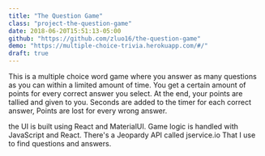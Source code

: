 ```yaml
---
title: "The Question Game"
class: "project-the-question-game"
date: 2018-06-20T15:51:13-05:00
github: "https://github.com/zluo16/the-question-game"
demo: "https://multiple-choice-trivia.herokuapp.com/#/"
draft: true
---
```


This is a multiple choice word game where you answer as many questions as you can within a limited amount of time. You get a certain amount of points for every correct answer you select. At the end, your points are tallied and given to you. Seconds are added to the timer for each correct answer, Points are lost for every wrong answer.

the UI is built using React and MaterialUI. Game logic is handled with JavaScript and React. There's a Jeopardy API called jservice.io That I use to find questions and answers.
